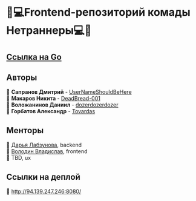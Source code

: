 # 🎥💻Frontend-репозиторий комады Нетраннеры💻🎥

## [Ссылка на Go](https://github.com/go-park-mail-ru/2024_1_Netrunners)

## Авторы

📎 **Сапранов Дмитрий** - [UserNameShouldBeHere](https://github.com/UserNameShouldBeHere)  
📎 **Макаров Никита** - [DeadBread-001](https://github.com/DeadBread-001)  
📎 **Воложанинов Даниил** - [dozerdozerdozer](https://github.com/dozerdozerdozer)  
📎 **Горбатов Александр** - [Tovardas](https://github.com/Tovardas)

## Менторы

📎 [Дарья Лабзунова](https://github.com/labzunova), backend  
📎 [Володин Владислав](https://github.com/Kand1), frontend  
📎 TBD, ux

## Ссылки на деплой

📎 http://94.139.247.246:8080/
